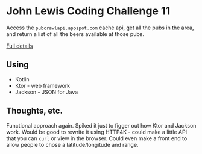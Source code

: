 # John Lewis Coding Challenge 11

Access the `pubcrawlapi.appspot.com` cache api, get all the pubs in the area,
and return a list of all the beers available at those pubs.

[Full details](https://coding-challenges.jl-engineering.net/challenges/challenge-11/)

## Using

- Kotlin
- Ktor - web framework
- Jackson - JSON for Java

## Thoughts, etc.

Functional approach again. Spiked it just to figger out how Ktor and Jackson
work. Would be good to rewrite it using HTTP4K - could make a little API that
you can `curl` or view in the browser. Could even make a front end to allow
people to chose a latitude/longitude and range.

